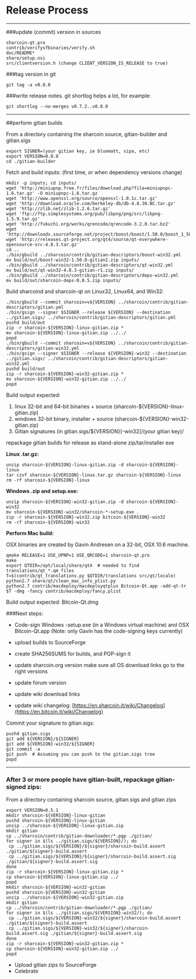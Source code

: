 Release Process
====================

* * *

###update (commit) version in sources


	sharcoin-qt.pro
	contrib/verifysfbinaries/verify.sh
	doc/README*
	share/setup.nsi
	src/clientversion.h (change CLIENT_VERSION_IS_RELEASE to true)

###tag version in git

	git tag -a v0.8.0

###write release notes. git shortlog helps a lot, for example:

	git shortlog --no-merges v0.7.2..v0.8.0

* * *

##perform gitian builds

 From a directory containing the sharcoin source, gitian-builder and gitian.sigs
  
	export SIGNER=(your gitian key, ie bluematt, sipa, etc)
	export VERSION=0.8.0
	cd ./gitian-builder

 Fetch and build inputs: (first time, or when dependency versions change)

	mkdir -p inputs; cd inputs/
	wget 'http://miniupnp.free.fr/files/download.php?file=miniupnpc-1.6.tar.gz' -O miniupnpc-1.6.tar.gz
	wget 'http://www.openssl.org/source/openssl-1.0.1c.tar.gz'
	wget 'http://download.oracle.com/berkeley-db/db-4.8.30.NC.tar.gz'
	wget 'http://zlib.net/zlib-1.2.6.tar.gz'
	wget 'ftp://ftp.simplesystems.org/pub/libpng/png/src/libpng-1.5.9.tar.gz'
	wget 'http://fukuchi.org/works/qrencode/qrencode-3.2.0.tar.bz2'
	wget 'http://downloads.sourceforge.net/project/boost/boost/1.50.0/boost_1_50_0.tar.bz2'
	wget 'http://releases.qt-project.org/qt4/source/qt-everywhere-opensource-src-4.8.3.tar.gz'
	cd ..
	./bin/gbuild ../sharcoin/contrib/gitian-descriptors/boost-win32.yml
	mv build/out/boost-win32-1.50.0-gitian2.zip inputs/
	./bin/gbuild ../sharcoin/contrib/gitian-descriptors/qt-win32.yml
	mv build/out/qt-win32-4.8.3-gitian-r1.zip inputs/
	./bin/gbuild ../sharcoin/contrib/gitian-descriptors/deps-win32.yml
	mv build/out/sharcoin-deps-0.0.5.zip inputs/

 Build sharcoind and sharcoin-qt on Linux32, Linux64, and Win32:
  
	./bin/gbuild --commit sharcoin=v${VERSION} ../sharcoin/contrib/gitian-descriptors/gitian.yml
	./bin/gsign --signer $SIGNER --release ${VERSION} --destination ../gitian.sigs/ ../sharcoin/contrib/gitian-descriptors/gitian.yml
	pushd build/out
	zip -r sharcoin-${VERSION}-linux-gitian.zip *
	mv sharcoin-${VERSION}-linux-gitian.zip ../../
	popd
	./bin/gbuild --commit sharcoin=v${VERSION} ../sharcoin/contrib/gitian-descriptors/gitian-win32.yml
	./bin/gsign --signer $SIGNER --release ${VERSION}-win32 --destination ../gitian.sigs/ ../sharcoin/contrib/gitian-descriptors/gitian-win32.yml
	pushd build/out
	zip -r sharcoin-${VERSION}-win32-gitian.zip *
	mv sharcoin-${VERSION}-win32-gitian.zip ../../
	popd

  Build output expected:

  1. linux 32-bit and 64-bit binaries + source (sharcoin-${VERSION}-linux-gitian.zip)
  2. windows 32-bit binary, installer + source (sharcoin-${VERSION}-win32-gitian.zip)
  3. Gitian signatures (in gitian.sigs/${VERSION}[-win32]/(your gitian key)/

repackage gitian builds for release as stand-alone zip/tar/installer exe

**Linux .tar.gz:**

	unzip sharcoin-${VERSION}-linux-gitian.zip -d sharcoin-${VERSION}-linux
	tar czvf sharcoin-${VERSION}-linux.tar.gz sharcoin-${VERSION}-linux
	rm -rf sharcoin-${VERSION}-linux

**Windows .zip and setup.exe:**

	unzip sharcoin-${VERSION}-win32-gitian.zip -d sharcoin-${VERSION}-win32
	mv sharcoin-${VERSION}-win32/sharcoin-*-setup.exe .
	zip -r sharcoin-${VERSION}-win32.zip bitcoin-${VERSION}-win32
	rm -rf sharcoin-${VERSION}-win32

**Perform Mac build:**

  OSX binaries are created by Gavin Andresen on a 32-bit, OSX 10.6 machine.

	qmake RELEASE=1 USE_UPNP=1 USE_QRCODE=1 sharcoin-qt.pro
	make
	export QTDIR=/opt/local/share/qt4  # needed to find translations/qt_*.qm files
	T=$(contrib/qt_translations.py $QTDIR/translations src/qt/locale)
	python2.7 share/qt/clean_mac_info_plist.py
	python2.7 contrib/macdeploy/macdeployqtplus Bitcoin-Qt.app -add-qt-tr $T -dmg -fancy contrib/macdeploy/fancy.plist

 Build output expected: Bitcoin-Qt.dmg

###Next steps:

* Code-sign Windows -setup.exe (in a Windows virtual machine) and
  OSX Bitcoin-Qt.app (Note: only Gavin has the code-signing keys currently)

* upload builds to SourceForge

* create SHA256SUMS for builds, and PGP-sign it

* update sharcoin.org version
  make sure all OS download links go to the right versions

* update forum version

* update wiki download links

* update wiki changelog: [https://en.sharcoin.it/wiki/Changelog](https://en.bitcoin.it/wiki/Changelog)

Commit your signature to gitian.sigs:

	pushd gitian.sigs
	git add ${VERSION}/${SIGNER}
	git add ${VERSION}-win32/${SIGNER}
	git commit -a
	git push  # Assuming you can push to the gitian.sigs tree
	popd

-------------------------------------------------------------------------

### After 3 or more people have gitian-built, repackage gitian-signed zips:

From a directory containing sharcoin source, gitian.sigs and gitian zips

	export VERSION=0.5.1
	mkdir sharcoin-${VERSION}-linux-gitian
	pushd sharcoin-${VERSION}-linux-gitian
	unzip ../sharcoin-${VERSION}-linux-gitian.zip
	mkdir gitian
	cp ../sharcoin/contrib/gitian-downloader/*.pgp ./gitian/
	for signer in $(ls ../gitian.sigs/${VERSION}/); do
	 cp ../gitian.sigs/${VERSION}/${signer}/sharcoin-build.assert ./gitian/${signer}-build.assert
	 cp ../gitian.sigs/${VERSION}/${signer}/sharcoin-build.assert.sig ./gitian/${signer}-build.assert.sig
	done
	zip -r sharcoin-${VERSION}-linux-gitian.zip *
	cp sharcoin-${VERSION}-linux-gitian.zip ../
	popd
	mkdir sharcoin-${VERSION}-win32-gitian
	pushd sharcoin-${VERSION}-win32-gitian
	unzip ../sharcoin-${VERSION}-win32-gitian.zip
	mkdir gitian
	cp ../sharcoin/contrib/gitian-downloader/*.pgp ./gitian/
	for signer in $(ls ../gitian.sigs/${VERSION}-win32/); do
	 cp ../gitian.sigs/${VERSION}-win32/${signer}/sharcoin-build.assert ./gitian/${signer}-build.assert
	 cp ../gitian.sigs/${VERSION}-win32/${signer}/sharcoin-build.assert.sig ./gitian/${signer}-build.assert.sig
	done
	zip -r sharcoin-${VERSION}-win32-gitian.zip *
	cp sharcoin-${VERSION}-win32-gitian.zip ../
	popd

- Upload gitian zips to SourceForge
- Celebrate 

